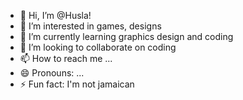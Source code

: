 - 👋 Hi, I’m @Husla!
- 👀 I’m interested in games, designs
- 🌱 I’m currently learning graphics design and coding
- 💞️ I’m looking to collaborate on coding
- 📫 How to reach me ...
- 😄 Pronouns: ...
- ⚡ Fun fact: I'm not jamaican

<!---
Fwrasta/Fwrasta is a ✨ special ✨ repository because its `README.md` (this file) appears on your GitHub profile.
You can click the Preview link to take a look at your changes.
--->
